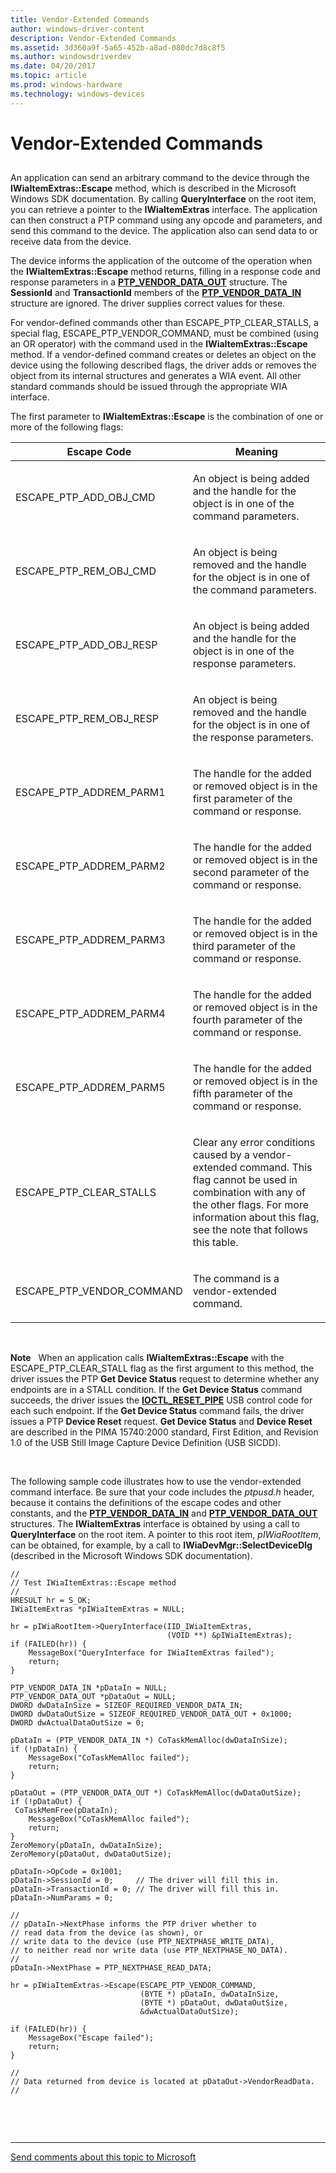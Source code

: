 ```yaml
---
title: Vendor-Extended Commands
author: windows-driver-content
description: Vendor-Extended Commands
ms.assetid: 3d360a9f-5a65-452b-a8ad-080dc7d8c8f5
ms.author: windowsdriverdev
ms.date: 04/20/2017
ms.topic: article
ms.prod: windows-hardware
ms.technology: windows-devices
---
```


# Vendor-Extended Commands


## <a href="" id="ddk-vendor-extended-commands-si"></a>


An application can send an arbitrary command to the device through the **IWiaItemExtras::Escape** method, which is described in the Microsoft Windows SDK documentation. By calling **QueryInterface** on the root item, you can retrieve a pointer to the **IWiaItemExtras** interface. The application can then construct a PTP command using any opcode and parameters, and send this command to the device. The application also can send data to or receive data from the device.

The device informs the application of the outcome of the operation when the **IWiaItemExtras::Escape** method returns, filling in a response code and response parameters in a [**PTP\_VENDOR\_DATA\_OUT**](https://msdn.microsoft.com/library/windows/hardware/ff546452) structure. The **SessionId** and **TransactionId** members of the [**PTP\_VENDOR\_DATA\_IN**](https://msdn.microsoft.com/library/windows/hardware/ff546450) structure are ignored. The driver supplies correct values for these.

For vendor-defined commands other than ESCAPE\_PTP\_CLEAR\_STALLS, a special flag, ESCAPE\_PTP\_VENDOR\_COMMAND, must be combined (using an OR operator) with the command used in the **IWiaItemExtras::Escape** method. If a vendor-defined command creates or deletes an object on the device using the following described flags, the driver adds or removes the object from its internal structures and generates a WIA event. All other standard commands should be issued through the appropriate WIA interface.

The first parameter to **IWiaItemExtras::Escape** is the combination of one or more of the following flags:

<table>
<colgroup>
<col width="50%" />
<col width="50%" />
</colgroup>
<thead>
<tr class="header">
<th>Escape Code</th>
<th>Meaning</th>
</tr>
</thead>
<tbody>
<tr class="odd">
<td><p>ESCAPE_PTP_ADD_OBJ_CMD</p></td>
<td><p>An object is being added and the handle for the object is in one of the command parameters.</p></td>
</tr>
<tr class="even">
<td><p>ESCAPE_PTP_REM_OBJ_CMD</p></td>
<td><p>An object is being removed and the handle for the object is in one of the command parameters.</p></td>
</tr>
<tr class="odd">
<td><p>ESCAPE_PTP_ADD_OBJ_RESP</p></td>
<td><p>An object is being added and the handle for the object is in one of the response parameters.</p></td>
</tr>
<tr class="even">
<td><p>ESCAPE_PTP_REM_OBJ_RESP</p></td>
<td><p>An object is being removed and the handle for the object is in one of the response parameters.</p></td>
</tr>
<tr class="odd">
<td><p>ESCAPE_PTP_ADDREM_PARM1</p></td>
<td><p>The handle for the added or removed object is in the first parameter of the command or response.</p></td>
</tr>
<tr class="even">
<td><p>ESCAPE_PTP_ADDREM_PARM2</p></td>
<td><p>The handle for the added or removed object is in the second parameter of the command or response.</p></td>
</tr>
<tr class="odd">
<td><p>ESCAPE_PTP_ADDREM_PARM3</p></td>
<td><p>The handle for the added or removed object is in the third parameter of the command or response.</p></td>
</tr>
<tr class="even">
<td><p>ESCAPE_PTP_ADDREM_PARM4</p></td>
<td><p>The handle for the added or removed object is in the fourth parameter of the command or response.</p></td>
</tr>
<tr class="odd">
<td><p>ESCAPE_PTP_ADDREM_PARM5</p></td>
<td><p>The handle for the added or removed object is in the fifth parameter of the command or response.</p></td>
</tr>
<tr class="even">
<td><p>ESCAPE_PTP_CLEAR_STALLS</p></td>
<td><p>Clear any error conditions caused by a vendor-extended command. This flag cannot be used in combination with any of the other flags. For more information about this flag, see the note that follows this table.</p></td>
</tr>
<tr class="odd">
<td><p>ESCAPE_PTP_VENDOR_COMMAND</p></td>
<td><p>The command is a vendor-extended command.</p></td>
</tr>
</tbody>
</table>

 

**Note**   When an application calls **IWiaItemExtras::Escape** with the ESCAPE\_PTP\_CLEAR\_STALL flag as the first argument to this method, the driver issues the PTP **Get Device Status** request to determine whether any endpoints are in a STALL condition. If the **Get Device Status** command succeeds, the driver issues the [**IOCTL\_RESET\_PIPE**](https://msdn.microsoft.com/library/windows/hardware/ff542872) USB control code for each such endpoint. If the **Get Device Status** command fails, the driver issues a PTP **Device Reset** request. **Get Device Status** and **Device Reset** are described in the PIMA 15740:2000 standard, First Edition, and Revision 1.0 of the USB Still Image Capture Device Definition (USB SICDD).

 

The following sample code illustrates how to use the vendor-extended command interface. Be sure that your code includes the *ptpusd.h* header, because it contains the definitions of the escape codes and other constants, and the [**PTP\_VENDOR\_DATA\_IN**](https://msdn.microsoft.com/library/windows/hardware/ff546450) and [**PTP\_VENDOR\_DATA\_OUT**](https://msdn.microsoft.com/library/windows/hardware/ff546452) structures. The **IWiaItemExtras** interface is obtained by using a call to **QueryInterface** on the root item. A pointer to this root item, *pIWiaRootItem*, can be obtained, for example, by a call to **IWiaDevMgr::SelectDeviceDlg** (described in the Microsoft Windows SDK documentation).

```
//
// Test IWiaItemExtras::Escape method
//
HRESULT hr = S_OK;
IWiaItemExtras *pIWiaItemExtras = NULL;

hr = pIWiaRootItem->QueryInterface(IID_IWiaItemExtras,
                                   (VOID **) &pIWiaItemExtras);
if (FAILED(hr)) {
    MessageBox("QueryInterface for IWiaItemExtras failed");
    return;
}

PTP_VENDOR_DATA_IN *pDataIn = NULL;
PTP_VENDOR_DATA_OUT *pDataOut = NULL;
DWORD dwDataInSize = SIZEOF_REQUIRED_VENDOR_DATA_IN;
DWORD dwDataOutSize = SIZEOF_REQUIRED_VENDOR_DATA_OUT + 0x1000;
DWORD dwActualDataOutSize = 0;

pDataIn = (PTP_VENDOR_DATA_IN *) CoTaskMemAlloc(dwDataInSize);
if (!pDataIn) {
    MessageBox("CoTaskMemAlloc failed");
    return;
}

pDataOut = (PTP_VENDOR_DATA_OUT *) CoTaskMemAlloc(dwDataOutSize);
if (!pDataOut) {
 CoTaskMemFree(pDataIn);
    MessageBox("CoTaskMemAlloc failed");
    return;
}
ZeroMemory(pDataIn, dwDataInSize);
ZeroMemory(pDataOut, dwDataOutSize);

pDataIn->OpCode = 0x1001;
pDataIn->SessionId = 0;     // The driver will fill this in.
pDataIn->TransactionId = 0; // The driver will fill this in.
pDataIn->NumParams = 0;

//
// pDataIn->NextPhase informs the PTP driver whether to 
// read data from the device (as shown), or
// write data to the device (use PTP_NEXTPHASE_WRITE_DATA),
// to neither read nor write data (use PTP_NEXTPHASE_NO_DATA).
//
pDataIn->NextPhase = PTP_NEXTPHASE_READ_DATA;

hr = pIWiaItemExtras->Escape(ESCAPE_PTP_VENDOR_COMMAND,
                             (BYTE *) pDataIn, dwDataInSize,
                             (BYTE *) pDataOut, dwDataOutSize,
                             &dwActualDataOutSize);

if (FAILED(hr)) {
    MessageBox("Escape failed");
    return;
}

//
// Data returned from device is located at pDataOut->VendorReadData.
//
```

 

 


--------------------
[Send comments about this topic to Microsoft](mailto:wsddocfb@microsoft.com?subject=Documentation%20feedback%20%5Bimage\image%5D:%20Vendor-Extended%20Commands%20%20RELEASE:%20%288/17/2016%29&body=%0A%0APRIVACY%20STATEMENT%0A%0AWe%20use%20your%20feedback%20to%20improve%20the%20documentation.%20We%20don't%20use%20your%20email%20address%20for%20any%20other%20purpose,%20and%20we'll%20remove%20your%20email%20address%20from%20our%20system%20after%20the%20issue%20that%20you're%20reporting%20is%20fixed.%20While%20we're%20working%20to%20fix%20this%20issue,%20we%20might%20send%20you%20an%20email%20message%20to%20ask%20for%20more%20info.%20Later,%20we%20might%20also%20send%20you%20an%20email%20message%20to%20let%20you%20know%20that%20we've%20addressed%20your%20feedback.%0A%0AFor%20more%20info%20about%20Microsoft's%20privacy%20policy,%20see%20http://privacy.microsoft.com/default.aspx. "Send comments about this topic to Microsoft")


